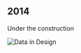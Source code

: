 ## 2014

Under the construction

![Data in Design](https://namjulee.github.io/njs-lab-public/project/2013-ants-development/2013-ants-development.jpg)
